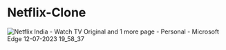 # Netflix-Clone
![Netflix India - Watch TV Original and 1 more page - Personal - Microsoft​ Edge 12-07-2023 19_58_37](https://github.com/XPRTSIR/Netflix-Clone/assets/100332839/13026224-7f7d-4ba9-9071-205174af133e)
